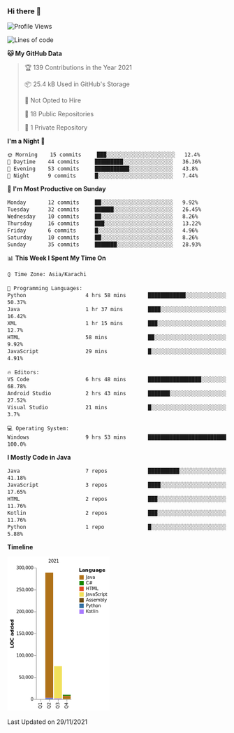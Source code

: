### Hi there 👋

<!--
**BilalJaved15/BilalJaved15** is a ✨ _special_ ✨ repository because its `README.md` (this file) appears on your GitHub profile.

Here are some ideas to get you started:

- 🔭 I’m currently working on ...
- 🌱 I’m currently learning ...
- 👯 I’m looking to collaborate on ...
- 🤔 I’m looking for help with ...
- 💬 Ask me about ...
- 📫 How to reach me: ...
- 😄 Pronouns: ...
- ⚡ Fun fact: ...
-->

<!--START_SECTION:waka-->
![Profile Views](http://img.shields.io/badge/Profile%20Views-0-blue)

![Lines of code](https://img.shields.io/badge/From%20Hello%20World%20I%27ve%20Written-374389%20lines%20of%20code-blue)

**🐱 My GitHub Data** 

> 🏆 139 Contributions in the Year 2021
 > 
> 📦 25.4 kB Used in GitHub's Storage 
 > 
> 🚫 Not Opted to Hire
 > 
> 📜 18 Public Repositories 
 > 
> 🔑 1 Private Repository 
 > 
**I'm a Night 🦉** 

```text
🌞 Morning    15 commits     ███░░░░░░░░░░░░░░░░░░░░░░   12.4% 
🌆 Daytime    44 commits     █████████░░░░░░░░░░░░░░░░   36.36% 
🌃 Evening    53 commits     ███████████░░░░░░░░░░░░░░   43.8% 
🌙 Night      9 commits      █░░░░░░░░░░░░░░░░░░░░░░░░   7.44%

```
📅 **I'm Most Productive on Sunday** 

```text
Monday       12 commits     ██░░░░░░░░░░░░░░░░░░░░░░░   9.92% 
Tuesday      32 commits     ██████░░░░░░░░░░░░░░░░░░░   26.45% 
Wednesday    10 commits     ██░░░░░░░░░░░░░░░░░░░░░░░   8.26% 
Thursday     16 commits     ███░░░░░░░░░░░░░░░░░░░░░░   13.22% 
Friday       6 commits      █░░░░░░░░░░░░░░░░░░░░░░░░   4.96% 
Saturday     10 commits     ██░░░░░░░░░░░░░░░░░░░░░░░   8.26% 
Sunday       35 commits     ███████░░░░░░░░░░░░░░░░░░   28.93%

```


📊 **This Week I Spent My Time On** 

```text
⌚︎ Time Zone: Asia/Karachi

💬 Programming Languages: 
Python                   4 hrs 58 mins       ████████████░░░░░░░░░░░░░   50.37% 
Java                     1 hr 37 mins        ████░░░░░░░░░░░░░░░░░░░░░   16.42% 
XML                      1 hr 15 mins        ███░░░░░░░░░░░░░░░░░░░░░░   12.7% 
HTML                     58 mins             ██░░░░░░░░░░░░░░░░░░░░░░░   9.92% 
JavaScript               29 mins             █░░░░░░░░░░░░░░░░░░░░░░░░   4.91%

🔥 Editors: 
VS Code                  6 hrs 48 mins       █████████████████░░░░░░░░   68.78% 
Android Studio           2 hrs 43 mins       ███████░░░░░░░░░░░░░░░░░░   27.52% 
Visual Studio            21 mins             █░░░░░░░░░░░░░░░░░░░░░░░░   3.7%

💻 Operating System: 
Windows                  9 hrs 53 mins       █████████████████████████   100.0%

```

**I Mostly Code in Java** 

```text
Java                     7 repos             ██████████░░░░░░░░░░░░░░░   41.18% 
JavaScript               3 repos             ████░░░░░░░░░░░░░░░░░░░░░   17.65% 
HTML                     2 repos             ███░░░░░░░░░░░░░░░░░░░░░░   11.76% 
Kotlin                   2 repos             ███░░░░░░░░░░░░░░░░░░░░░░   11.76% 
Python                   1 repo              █░░░░░░░░░░░░░░░░░░░░░░░░   5.88%

```


**Timeline**

![Chart not found](https://raw.githubusercontent.com/BilalJaved15/BilalJaved15/main/charts/bar_graph.png) 


 Last Updated on 29/11/2021
<!--END_SECTION:waka-->
